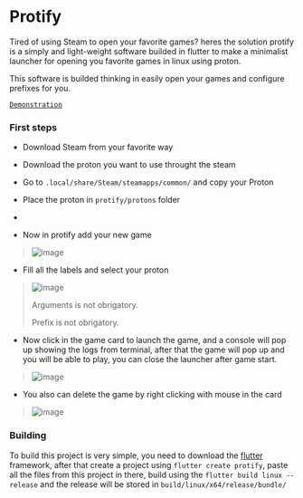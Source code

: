 # Protify
Tired of using Steam to open your favorite games? heres the solution protify is a simply and light-weight software builded in flutter to make a minimalist launcher for opening you favorite games in linux using proton.

This software is builded thinking in easily open your games and configure prefixes for you.

[``Demonstration``](https://github.com/LeandroTheDev/protify/assets/106118473/890667c5-4fd9-430c-b834-fddf0520b645)

### First steps
- Download Steam from your favorite way
- Download the proton you want to use throught the steam
- Go to ``.local/share/Steam/steamapps/common/`` and copy your Proton
- Place the proton in ``protify/protons`` folder
-

- Now in protify add your new game

> ![image](https://github.com/LeandroTheDev/protify/assets/106118473/4327b31a-9351-4360-9576-3ca12282d650)

- Fill all the labels and select your proton

> ![image](https://github.com/LeandroTheDev/protify/assets/106118473/12c7cad8-8af2-402d-bb48-2b76eb7179f8)
> 
> Arguments is not obrigatory.
> 
> Prefix is not obrigatory.

- Now click in the game card to launch the game, and a console will pop up showing the logs from terminal, after that the game will pop up and you will be able to play, you can close the launcher after game start.

> ![image](https://github.com/LeandroTheDev/protify/assets/106118473/901c4a9d-673c-40d5-b785-d765f590ce89)

- You also can delete the game by right clicking with mouse in the card

> ![image](https://github.com/LeandroTheDev/protify/assets/106118473/6971c040-b78f-4987-bd1f-64afdc33416a)

### Building
To build this project is very simple, you need to download the [flutter](https://docs.flutter.dev/get-started/install) framework, after that create a project using ``flutter create protify``, paste all the files from this project in there, build using the ``flutter build linux --release`` and the release will be stored in ``build/linux/x64/release/bundle/``